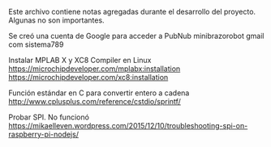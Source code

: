 Este archivo contiene notas agregadas durante el desarrollo del proyecto. Algunas no son importantes.

Se creó una cuenta de Google para acceder a PubNub
minibrazorobot gmail com
sistema789

Instalar MPLAB X y XC8 Compiler en Linux  
https://microchipdeveloper.com/mplabx:installation  
https://microchipdeveloper.com/xc8:installation  

Función estándar en C para convertir entero a cadena  
http://www.cplusplus.com/reference/cstdio/sprintf/  

Probar SPI. No funcionó  
https://mikaelleven.wordpress.com/2015/12/10/troubleshooting-spi-on-raspberry-pi-nodejs/  

